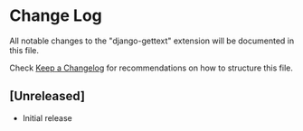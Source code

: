 # Change Log

All notable changes to the "django-gettext" extension will be documented in this file.

Check [Keep a Changelog](http://keepachangelog.com/) for recommendations on how to structure this file.

## [Unreleased]

- Initial release